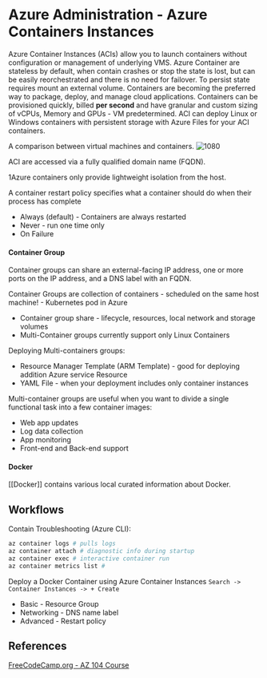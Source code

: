 
# Azure Administration - Azure Containers Instances

Azure Container Instances (ACIs) allow you to launch containers without configuration or management of underlying VMS. Azure Container are stateless by default, when contain crashes or stop the state is lost, but can be easily reorchestrated and there is no need for failover. To persist state requires mount an external volume. Containers are becoming the preferred way to package, deploy, and manage cloud applications. Containers can be provisioned quickly, billed **per second** and have granular and custom sizing of vCPUs, Memory and GPUs - VM predetermined. ACI can deploy Linux or Windows containers with persistent storage with Azure Files for your ACI containers.

A comparison between virtual machines and containers. 
![1080](azurevmandcontaincomparison.png)

ACI are accessed via a fully qualified domain name (FQDN).

1Azure containers only provide lightweight isolation from the host.

A container restart policy specifies what a container should do when their process has complete
- Always (default) -  Containers are always restarted 
- Never - run one time only
- On Failure

####  Container Group

Container groups can share an external-facing IP address, one or more ports on the IP address, and a DNS label with an FQDN.

Container Groups are collection of containers - scheduled on the same host machine! - Kubernetes pod in Azure 
- Container group share - lifecycle, resources, local network and storage volumes
- Multi-Container groups currently support only Linux Containers

Deploying Multi-containers groups:
 - Resource Manager Template (ARM Template) - good for deploying addition Azure service Resource
 - YAML File - when your deployment includes only container instances

Multi-container groups are useful when you want to divide a single functional task into a few container images:
- Web app updates
- Log data collection
- App monitoring
- Front-end and Back-end support

#### Docker

[[Docker]] contains various local curated information about Docker.

## Workflows

Contain Troubleshooting (Azure CLI):
```powershell
az container logs # pulls logs
az container attach # diagnostic info during startup 
az container exec # interactive container run
az container metrics list # 
```

Deploy a Docker Container using Azure Container Instances
`Search -> Container Instances -> + Create`
- Basic - Resource Group 
- Networking - DNS name label
- Advanced - Restart policy

## References

[FreeCodeCamp.org - AZ 104 Course](https://www.youtube.com/watch?v=10PbGbTUSAg&t=3458s)